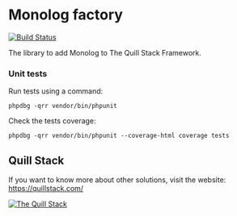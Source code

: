 # Monolog factory

[![Build Status](https://travis-ci.org/quillstack/monolog-factory.svg?branch=main)](https://travis-ci.org/quillstack/monolog-factory)

The library to add Monolog to The Quill Stack Framework.

### Unit tests

Run tests using a command:

```
phpdbg -qrr vendor/bin/phpunit
```

Check the tests coverage:

```
phpdbg -qrr vendor/bin/phpunit --coverage-html coverage tests
```

## Quill Stack

If you want to know more about other solutions, visit the website: \
https://quillstack.com/ 

[![The Quill Stack](http://quillstack.com/quillstack.png)](https://quillstack.com/)
